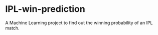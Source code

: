 # IPL-win-prediction
A Machine Learning project to find out the winning probability of an IPL match.


